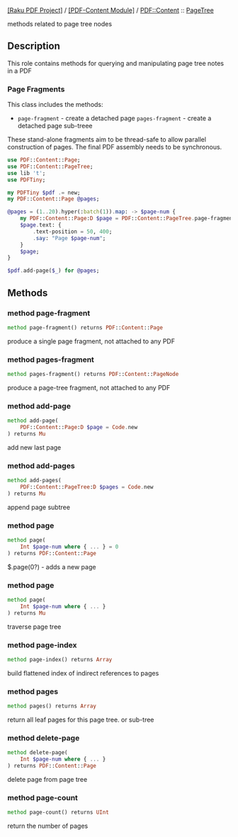 [[Raku PDF Project]](https://pdf-raku.github.io)
 / [[PDF-Content Module]](https://pdf-raku.github.io/PDF-Content-raku)
 / [PDF::Content](https://pdf-raku.github.io/PDF-Content-raku/PDF/Content)
 :: [PageTree](https://pdf-raku.github.io/PDF-Content-raku/PDF/Content/PageTree)



methods related to page tree nodes

Description
-----------

This role contains methods for querying and manipulating page tree notes in a PDF

### Page Fragments

This class includes the methods:

  * `page-fragment` - create a detached page `pages-fragment` - create a detached page sub-treee

These stand-alone fragments aim to be thread-safe to allow parallel construction of pages. The final PDF assembly needs to be synchronous.

```raku
use PDF::Content::Page;
use PDF::Content::PageTree;
use lib 't';
use PDFTiny;

my PDFTiny $pdf .= new;
my PDF::Content::Page @pages;

@pages = (1..20).hyper(:batch(1)).map: -> $page-num {
    my PDF::Content::Page:D $page = PDF::Content::PageTree.page-fragment;
    $page.text: {
        .text-position = 50, 400;
        .say: "Page $page-num";
    }
    $page;
}

$pdf.add-page($_) for @pages;
```

Methods
-------

### method page-fragment

```raku
method page-fragment() returns PDF::Content::Page
```

produce a single page fragment, not attached to any PDF

### method pages-fragment

```raku
method pages-fragment() returns PDF::Content::PageNode
```

produce a page-tree fragment, not attached to any PDF

### method add-page

```raku
method add-page(
    PDF::Content::Page:D $page = Code.new
) returns Mu
```

add new last page

### method add-pages

```raku
method add-pages(
    PDF::Content::PageTree:D $pages = Code.new
) returns Mu
```

append page subtree

### method page

```raku
method page(
    Int $page-num where { ... } = 0
) returns PDF::Content::Page
```

$.page(0?) - adds a new page

### method page

```raku
method page(
    Int $page-num where { ... }
) returns Mu
```

traverse page tree

### method page-index

```raku
method page-index() returns Array
```

build flattened index of indirect references to pages

### method pages

```raku
method pages() returns Array
```

return all leaf pages for this page tree. or sub-tree

### method delete-page

```raku
method delete-page(
    Int $page-num where { ... }
) returns PDF::Content::Page
```

delete page from page tree

### method page-count

```raku
method page-count() returns UInt
```

return the number of pages

